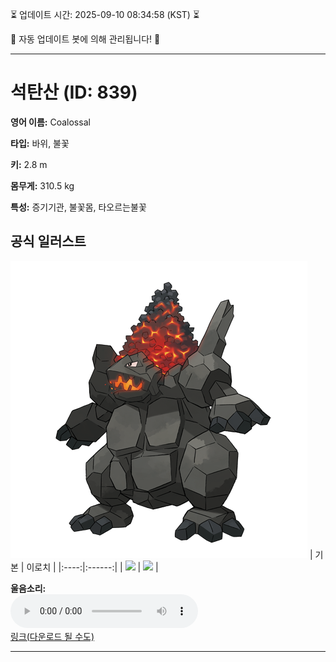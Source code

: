 
⏳ 업데이트 시간: 2025-09-10 08:34:58 (KST) ⏳

🤖 자동 업데이트 봇에 의해 관리됩니다! 🤖

---

# 석탄산 (ID: 839)
**영어 이름:** Coalossal

**타입:** 바위, 불꽃

**키:** 2.8 m

**몸무게:** 310.5 kg

**특성:** 증기기관, 불꽃몸, 타오르는불꽃

## 공식 일러스트
![](https://raw.githubusercontent.com/PokeAPI/sprites/master/sprites/pokemon/other/official-artwork/839.png)
| 기본 | 이로치 |
|:----:|:------:|
| <img src="http://play.pokemonshowdown.com/sprites/ani/coalossal.gif" width="200"> | <img src="http://play.pokemonshowdown.com/sprites/ani-shiny/coalossal.gif" width="200"> |

**울음소리:**<br><audio controls src="https://raw.githubusercontent.com/PokeAPI/cries/main/cries/pokemon/latest/839.ogg"></audio><br> [링크(다운로드 될 수도)](https://raw.githubusercontent.com/PokeAPI/cries/main/cries/pokemon/latest/839.ogg)


---
